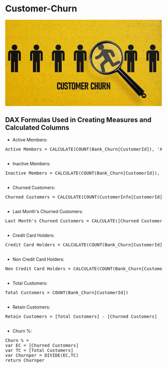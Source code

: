 # Customer-Churn

![](intro.JPG)


## DAX Formulas Used in Creating Measures and Calculated Columns
- Active Members:
<pre>
Active Members = CALCULATE(COUNT(Bank_Churn[CustomerId]), 'Active customers'[ActiveCategory] = "Active Member")
  </pre>

- Inactive Members:
<pre>
Inactive Members = CALCULATE(COUNT(Bank_Churn[CustomerId]), 'Active customers'[ActiveCategory] = "Inactive Member")
  </pre>

- Churned Customers:
<pre>
Churned Customers = CALCULATE(COUNT(CustomerInfo[CustomerId]), 'Customer Exit'[ExitCategory] = "Exit")
  </pre>

- Last Month's Churned Customers:
<pre>
Last Month's Churned Customers = CALCULATE([Churned Customers], PREVIOUSMONTH('Calendar'[Date]))
  </pre>

- Credit Card Holders:
<pre>
Credit Card Holders = CALCULATE(COUNT(Bank_Churn[CustomerId]), 'Credit card'[Category] = "credit card holder")
  </pre>

- Non Credit Card Holders:
<pre>
Non Credit Card Holders = CALCULATE(COUNT(Bank_Churn[CustomerId]), 'Credit card'[Category] = "non credit card holder")
  </pre>

- Total Customers:
<pre>
Total Customers = COUNT(Bank_Churn[CustomerId])
  </pre>  

- Retain Customers:
<pre>
Retain Customers = [Total Customers] - [Churned Customers]
  </pre>

- Churn %:
<pre>
Churn % = 
var EC = [Churned Customers]
var TC = [Total Customers]
var Churnper = DIVIDE(EC,TC)
return Churnper
  </pre>
